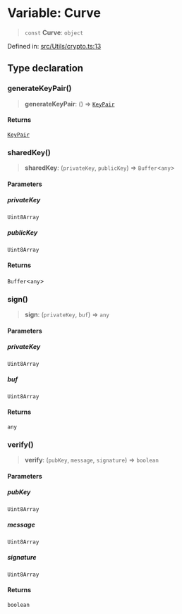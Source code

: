 # Variable: Curve

> `const` **Curve**: `object`

Defined in: [src/Utils/crypto.ts:13](https://github.com/Fokusdotid/bail/blob/fcd0cec6f26de1fb545eb2e03fa5c63fbad99d3d/src/Utils/crypto.ts#L13)

## Type declaration

### generateKeyPair()

> **generateKeyPair**: () => [`KeyPair`](../type-aliases/KeyPair.md)

#### Returns

[`KeyPair`](../type-aliases/KeyPair.md)

### sharedKey()

> **sharedKey**: (`privateKey`, `publicKey`) => `Buffer`\<`any`\>

#### Parameters

##### privateKey

`Uint8Array`

##### publicKey

`Uint8Array`

#### Returns

`Buffer`\<`any`\>

### sign()

> **sign**: (`privateKey`, `buf`) => `any`

#### Parameters

##### privateKey

`Uint8Array`

##### buf

`Uint8Array`

#### Returns

`any`

### verify()

> **verify**: (`pubKey`, `message`, `signature`) => `boolean`

#### Parameters

##### pubKey

`Uint8Array`

##### message

`Uint8Array`

##### signature

`Uint8Array`

#### Returns

`boolean`
